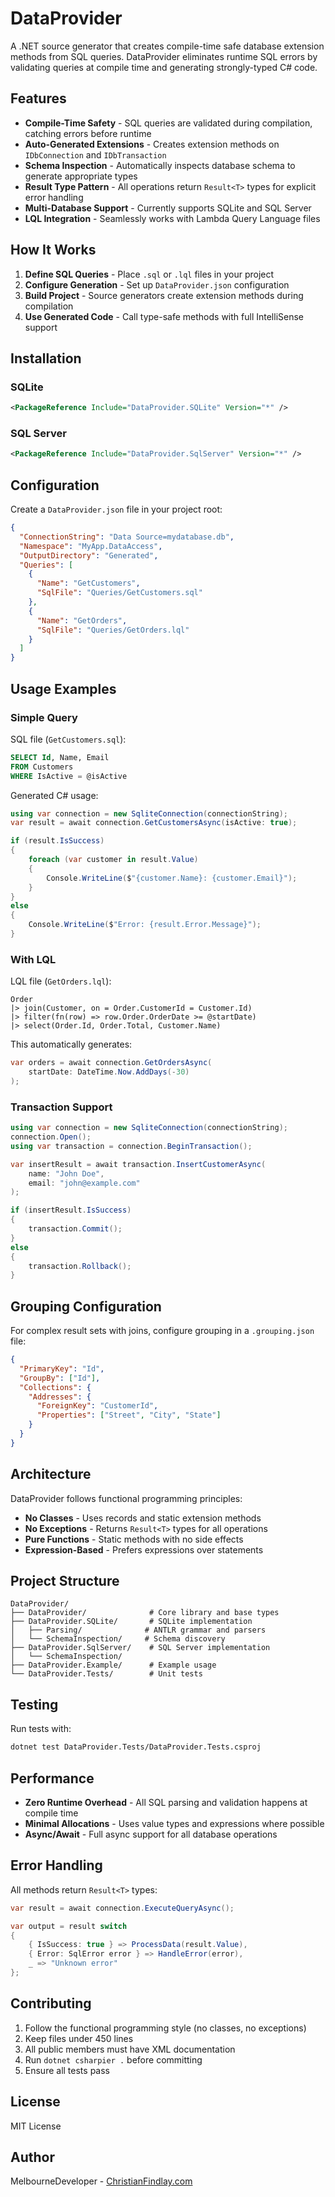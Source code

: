 # DataProvider

A .NET source generator that creates compile-time safe database extension methods from SQL queries. DataProvider eliminates runtime SQL errors by validating queries at compile time and generating strongly-typed C# code.

## Features

- **Compile-Time Safety** - SQL queries are validated during compilation, catching errors before runtime
- **Auto-Generated Extensions** - Creates extension methods on `IDbConnection` and `IDbTransaction`
- **Schema Inspection** - Automatically inspects database schema to generate appropriate types
- **Result Type Pattern** - All operations return `Result<T>` types for explicit error handling
- **Multi-Database Support** - Currently supports SQLite and SQL Server
- **LQL Integration** - Seamlessly works with Lambda Query Language files

## How It Works

1. **Define SQL Queries** - Place `.sql` or `.lql` files in your project
2. **Configure Generation** - Set up `DataProvider.json` configuration
3. **Build Project** - Source generators create extension methods during compilation
4. **Use Generated Code** - Call type-safe methods with full IntelliSense support

## Installation

### SQLite
```xml
<PackageReference Include="DataProvider.SQLite" Version="*" />
```

### SQL Server
```xml
<PackageReference Include="DataProvider.SqlServer" Version="*" />
```

## Configuration

Create a `DataProvider.json` file in your project root:

```json
{
  "ConnectionString": "Data Source=mydatabase.db",
  "Namespace": "MyApp.DataAccess",
  "OutputDirectory": "Generated",
  "Queries": [
    {
      "Name": "GetCustomers",
      "SqlFile": "Queries/GetCustomers.sql"
    },
    {
      "Name": "GetOrders",
      "SqlFile": "Queries/GetOrders.lql"
    }
  ]
}
```

## Usage Examples

### Simple Query

SQL file (`GetCustomers.sql`):
```sql
SELECT Id, Name, Email 
FROM Customers 
WHERE IsActive = @isActive
```

Generated C# usage:
```csharp
using var connection = new SqliteConnection(connectionString);
var result = await connection.GetCustomersAsync(isActive: true);

if (result.IsSuccess)
{
    foreach (var customer in result.Value)
    {
        Console.WriteLine($"{customer.Name}: {customer.Email}");
    }
}
else
{
    Console.WriteLine($"Error: {result.Error.Message}");
}
```

### With LQL

LQL file (`GetOrders.lql`):
```lql
Order
|> join(Customer, on = Order.CustomerId = Customer.Id)
|> filter(fn(row) => row.Order.OrderDate >= @startDate)
|> select(Order.Id, Order.Total, Customer.Name)
```

This automatically generates:
```csharp
var orders = await connection.GetOrdersAsync(
    startDate: DateTime.Now.AddDays(-30)
);
```

### Transaction Support

```csharp
using var connection = new SqliteConnection(connectionString);
connection.Open();
using var transaction = connection.BeginTransaction();

var insertResult = await transaction.InsertCustomerAsync(
    name: "John Doe",
    email: "john@example.com"
);

if (insertResult.IsSuccess)
{
    transaction.Commit();
}
else
{
    transaction.Rollback();
}
```

## Grouping Configuration

For complex result sets with joins, configure grouping in a `.grouping.json` file:

```json
{
  "PrimaryKey": "Id",
  "GroupBy": ["Id"],
  "Collections": {
    "Addresses": {
      "ForeignKey": "CustomerId",
      "Properties": ["Street", "City", "State"]
    }
  }
}
```

## Architecture

DataProvider follows functional programming principles:

- **No Classes** - Uses records and static extension methods
- **No Exceptions** - Returns `Result<T>` types for all operations
- **Pure Functions** - Static methods with no side effects
- **Expression-Based** - Prefers expressions over statements

## Project Structure

```
DataProvider/
├── DataProvider/              # Core library and base types
├── DataProvider.SQLite/       # SQLite implementation
│   ├── Parsing/              # ANTLR grammar and parsers
│   └── SchemaInspection/     # Schema discovery
├── DataProvider.SqlServer/    # SQL Server implementation
│   └── SchemaInspection/
├── DataProvider.Example/      # Example usage
└── DataProvider.Tests/        # Unit tests
```

## Testing

Run tests with:
```bash
dotnet test DataProvider.Tests/DataProvider.Tests.csproj
```

## Performance

- **Zero Runtime Overhead** - All SQL parsing and validation happens at compile time
- **Minimal Allocations** - Uses value types and expressions where possible
- **Async/Await** - Full async support for all database operations

## Error Handling

All methods return `Result<T>` types:

```csharp
var result = await connection.ExecuteQueryAsync();

var output = result switch
{
    { IsSuccess: true } => ProcessData(result.Value),
    { Error: SqlError error } => HandleError(error),
    _ => "Unknown error"
};
```

## Contributing

1. Follow the functional programming style (no classes, no exceptions)
2. Keep files under 450 lines
3. All public members must have XML documentation
4. Run `dotnet csharpier .` before committing
5. Ensure all tests pass

## License

MIT License

## Author

MelbourneDeveloper - [ChristianFindlay.com](https://christianfindlay.com)